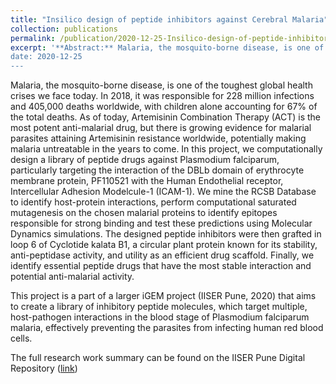 ```yaml
---
title: "Insilico design of peptide inhibitors against Cerebral Malaria"
collection: publications
permalink: /publication/2020-12-25-Insilico-design-of-peptide-inhibitors-against-Cerebral-Malaria
excerpt: '**Abstract:** Malaria, the mosquito-borne disease, is one of the toughest global health crises we face today. In 2018, it was responsible for 228 million infections and 405,000 deaths worldwide, with children alone accounting for 67% of the total deaths. As of today, Artemisinin Combination Therapy (ACT) is the most potent anti-malarial drug, but there is growing evidence for malarial parasites attaining Artemisinin resistance worldwide, potentially making malaria untreatable in the years to come. In this project, we computationally design a library of peptide drugs against Plasmodium falciparum, particularly targeting the interaction of the DBLb domain of erythrocyte membrane protein, PF110521.
date: 2020-12-25
---
```

Malaria, the mosquito-borne disease, is one of the toughest global health crises we face today. In 2018, it was responsible for 228 million infections and 405,000 deaths worldwide, with children alone accounting for 67% of the total deaths. As of today, Artemisinin Combination Therapy (ACT) is the most potent anti-malarial drug, but there is growing evidence for malarial parasites attaining Artemisinin resistance worldwide, potentially making malaria untreatable in the years to come. In this project, we computationally design a library of peptide drugs against Plasmodium falciparum, particularly targeting the interaction of the DBLb domain of erythrocyte membrane protein, PF110521 with the Human Endothelial receptor, Intercellular Adhesion Modelcule-1 (ICAM-1). We mine the RCSB Database to identify host-protein interactions, perform computational saturated mutagenesis on the chosen malarial proteins to identify epitopes responsible for strong binding and test these predictions using Molecular Dynamics simulations. The designed peptide inhibitors were then grafted in loop 6 of Cyclotide kalata B1, a circular plant protein known for its stability, anti-peptidase activity, and utility as an efficient drug scaffold. Finally, we identify essential peptide drugs that have the most stable interaction and potential anti-malarial activity.

This project is a part of a larger iGEM project (IISER Pune, 2020) that aims to create a library of inhibitory peptide molecules, which target multiple, host-pathogen interactions in the blood stage of Plasmodium falciparum malaria, effectively preventing the parasites from infecting human red blood cells.

The full research work summary can be found on the IISER Pune Digital Repository ([link](http://dr.iiserpune.ac.in:8080/xmlui/handle/123456789/5864))
